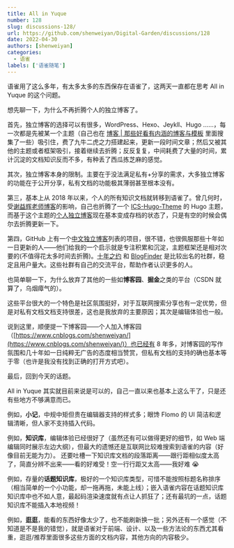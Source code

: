```yaml
---
title: All in Yuque
number: 128
slug: discussions-128/
url: https://github.com/shenweiyan/Digital-Garden/discussions/128
date: 2022-04-30
authors: [shenweiyan]
categories: 
  - 语雀
labels: ['语雀随笔']
---
```


语雀用了这么多年，有太多太多的东西保存在语雀了，这两天一直都在思考 All in Yuque 的这个问题。

想先聊一下，为什么不再折腾个人的独立博客了。    

<!-- more -->

首先，独立博客的选择可以有很多，WordPress、Hexo、Jeykll、Hugo ......，每一次都是先被某一个主题（自己也在 [博客 | 那些好看有内涵的博客与模板](https://www.yuque.com/shenweiyan/wow/qzt4ul?view=doc_embed) 里面搜集了一些）吸引住，费了九牛二虎之力搭建起来，更新一段时间文章；然后又被其他的主题或者框架吸引，接着继续去折腾；反反复复，中间耗费了大量的时间，累计沉淀的文档知识反而不多，有种丢了西瓜拣芝麻的感觉。    

其次，独立博客本身的限制。主要在于没法满足私有+分享的需求，大多独立博客的功能在于公开分享，私有文档的功能极其薄弱甚至根本没有。     

第三，基本上从 2018 年以来，个人的所有知识文档就转移到语雀了。曾几何时，受[谢益辉老师博客](https://yihui.org/)的影响，自己也折腾了一个 [ICS-Hugo-Theme](https://github.com/shenweiyan/ICS-Hugo-Theme) 的 Hugo 主题，而基于这个主题的[个人独立博客](https://www.shumlab.com/)现在基本变成存档的状态了，只是有空的时候会偶尔去折腾更新一下。     

第四，GitHub 上有一个[中文独立博客](https://github.com/timqian/chinese-independent-blogs)列表的项目，很不错，也很佩服那些十年如一日更新的人——他们给我的一个启示就是专注积累和沉淀，主题框架还是相对次要的(不值得花太多时间去折腾)。[十年之约](https://www.foreverblog.cn/) 和 [BlogFinder](https://bf.zzxworld.com/) 是比较出名的社群，稳定且用户量大。这些社群有自己的交流平台，帮助作者认识更多的人。

也简单聊一下，为什么放弃了其他的一些如**博客园**、**掘金**之类的平台（CSDN 就算了，乌烟瘴气的）。     

这些平台很大的一个特色是社区氛围挺好，对于互联网搜索分享也有一定优势，但是对私有文档文档支持很差，这也是我放弃的主要原因；其次是编辑体验也一般。     

说到这里，顺便提一下博客园——个人加入博客园（[https://www.cnblogs.com/shenweiyan/](https://www.cnblogs.com/shenweiyan/)）也已经有 8 年多，对博客园的写作氛围和几十年如一日纯粹无广告的态度相当赞赏，但私有文档的支持的确也基本等于零（也许是我没有找到正确的打开方式吧）。

最后，回到今天的话题。     

All in Yuque 其实就目前来说是可以的，自己一直以来也基本上这么干了，只是还有些地方不够满意而已。

例如，**小记**，中规中矩但贵在编辑器支持的样式多；眼馋 Flomo 的 UI 简洁和逻辑清晰，但人家不支持插入代码。

例如，**知识库**，编辑体验已经很好了（虽然还有可以做得更好的细节，如 Web 端编辑同时展示左边大纲），但最大的遗憾还是互联网比较难搜索到语雀的内容（好像目前无能为力）。
还要吐槽一下知识库文档的段落距离——跟行距相似度太高了，简直分辨不出来——看的好难受！空一行行距又太高——我好难 😭

例如，存量的**话题知识库**，极好的一个知识库类型，可惜不能按照标题名称排序（相当简单的一个小功能，却一拖再拖，未能上线）；嵌入语雀内容在话题知识库知识库中也不如人意，最起码渲染速度就有点让人抓狂了；还有最坑的一点，话题知识库不能插入本地视频！

例如，**逛逛**，能看的东西好像太少了，也不能刷新换一批；另外还有一个感觉（不知道是不是我的错觉），就是语雀对于前端、设计、以及一些方法论的东西尤其看重，逛逛/推荐里面很多这些方面的文档内容，其他方向的内容极少。

<script src="https://giscus.app/client.js"
	data-repo="shenweiyan/Digital-Garden"
	data-repo-id="R_kgDOKgxWlg"
	data-mapping="number"
	data-term="128"
	data-reactions-enabled="1"
	data-emit-metadata="0"
	data-input-position="bottom"
	data-theme="light"
	data-lang="zh-CN"
	crossorigin="anonymous"
	async>
</script>
